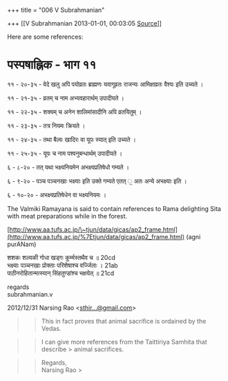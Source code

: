 +++
title = "006 V Subrahmanian"

+++
[[V Subrahmanian	2013-01-01, 00:03:05 [Source](https://groups.google.com/g/bvparishat/c/61H1QsFqBX4)]]



Here are some references:  

# पस्पषाह्निक - भाग ११ 

११ - २०-३५ - वेदे खलु अपि पयोव्रतः ब्राह्मणः यवागूव्रतः राजन्यः आमिक्षाव्रतः वैश्यः इति उच्यते ।  
  
११ - २१-३५ - व्रतम् च नाम अभ्यवहारार्थम् उपादीयते ।  
  
११ - २२-३५ - शक्यम् च अनेन शालिमांसादीनि अपि व्रतयितुम् ।  
  
११ - २३-३५ - तत्र नियमः क्रियते ।  
  
११ - २४-३५ - तथा बैल्वः खादिरः वा यूपः स्यात् इति उच्यते ।  
  
११ - २५-३५ - यूपः च नाम पश्वनुबन्धार्थम् उपादीयते ।  
  
६ - ८-२० - तत् यथा भक्ष्यनियमेन अभक्ष्यप्रतिषेधो गम्यते ।  
  
६ - ९-२० - पञ्च पञ्चनखाः भक्ष्याः इति उक्ते गम्यते एतत् ॒ अतः अन्ये अभक्ष्याः इति ।  
  
६ - १०-२० - अभक्ष्यप्रतिषेधेन वा भक्ष्यनियमः ।  
  
The Valmiki Ramayana is said to contain references to Rama delighting Sita with meat preparations while in the forest.  
  
  
[http://www.aa.tufs.ac.jp/\~tjun/data/gicas/ap2_frame.html](http://www.aa.tufs.ac.jp/%7Etjun/data/gicas/ap2_frame.html)
(agni purANam)  
  
शशकः शल्यकी गोधा खड्गः कूर्म्मस्तथैव च ॥ 20cd  
भक्ष्याः पञ्चनखाः प्रोक्ताः परिशेषाश्च वर्ज्जिताः । 21ab  
पाठीनरोहितान्मत्स्यान् सिंहतुण्डांश्च भक्षयेत् ॥ 21cd  
  
regards  
subrahmanian.v   
  
  
  

2012/12/31 Narsing Rao \<[sthir...@gmail.com]()\>  

> 
> > 
> > 
> > 

> 
> > 
> > This in fact proves that animal sacrifice is ordained by the Vedas.  
> > 
> > 

> 
> > 
> > I can give more references from the Taittiriya Samhita that describe > animal sacrifices.  
>   
>   
> > 
> > 

> 
> > 
> > Regards,  
> Narsing Rao >
> 
> > 
> >   
> > 
> > 
> > 
> > 

  

